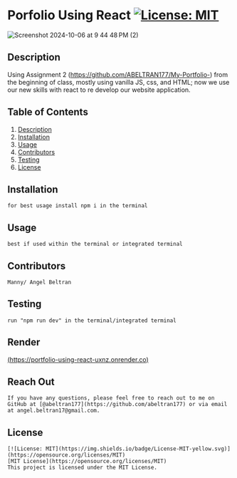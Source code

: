 # Porfolio Using React [![License: MIT](https://img.shields.io/badge/License-MIT-yellow.svg)](https://opensource.org/licenses/MIT)

![Screenshot 2024-10-06 at 9 44 48 PM (2)](https://github.com/user-attachments/assets/3d96efb4-cb16-4ef7-8964-3af998d82bf8)

  ## Description
  Using Assignment 2 (https://github.com/ABELTRAN177/My-Portfolio-) from the beginning of class, mostly using vanilla JS, css, and HTML; now we use our new skills with react to re develop our website application. 
  
  ## Table of Contents
  1. [Description](#description)
  2. [Installation](#installation)
  3. [Usage](#usage)
  4. [Contributors](#contributors)
  5. [Testing](#testing)
  6. [License](#license)

  ## Installation
    for best usage install npm i in the terminal
    
  ## Usage
    best if used within the terminal or integrated terminal 
    
  ## Contributors
    Manny/ Angel Beltran 
  
  ## Testing
    run "npm run dev" in the terminal/integrated terminal 

  ## Render
[  (https://portfolio-using-react-uxnz.onrender.co)](https://portfolio-using-react-uxnz.onrender.com)
  ## Reach Out
    If you have any questions, please feel free to reach out to me on GitHub at [@abeltran177](https://github.com/abeltran177) or via email at angel.beltran17@gmail.com.
  
  ## License
    [![License: MIT](https://img.shields.io/badge/License-MIT-yellow.svg)](https://opensource.org/licenses/MIT) 
    [MIT License](https://opensource.org/licenses/MIT)
    This project is licensed under the MIT License.
    

